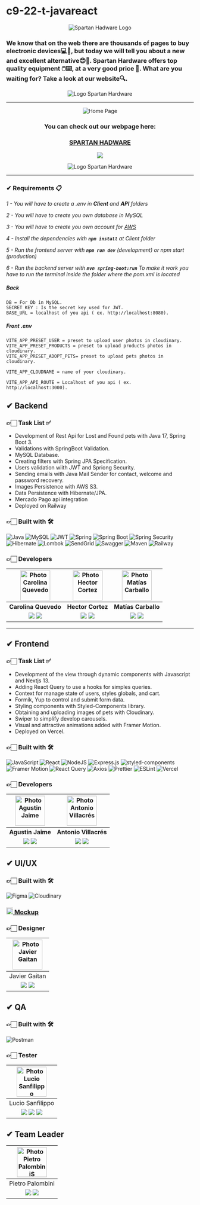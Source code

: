 # c9-22-t-javareact

<div align="center">
  
![Spartan Hadware Logo](https://i.postimg.cc/NjsSkkTc/Spartan-Hardware-Logo.png)
</div>

<h3> We know that on the web there are thousands of pages to buy electronic devices💻💖, but today we will tell you about a new and excellent alternative😊🦾. Spartan Hardware offers top quality equipment 🖱️⌨️, at a very good price 👛. What are you waiting for? Take a look at our website🔍.</h3>

<div align="center">
  
![Logo Spartan Hardware](https://i.postimg.cc/FKhbwTpP/main-logo-color-new-1.png)
</div>
<hr/>

<div align="center">
  
![Home Page](https://i.postimg.cc/fbdXZ7Ln/Home.png)
</div>

<h3 align="center"  ><b>You can check out our webpage here:</b></h3>
<h3 align="center"><a href="https://c9-22-t-javareact.vercel.app/" target="_blank" rel="noopener noreferrer"> SPARTAN HADWARE </a></h3>
<p  align="center" ><a href="https://www.youtube.com/watch?v=tcsZWiNykFM" target="_blank" rel="noopener noreferrer"> <img src="https://img.shields.io/badge/Video Preview%20-%23FF0000.svg?&style=for-the-badge&logo=YouTube&logoColor=white"/></a></p>
<div align="center">
  
![Logo Spartan Hardware](https://i.postimg.cc/FKhbwTpP/main-logo-color-new-1.png)

</div>

<hr/>


### ✔ Requirements 📋

_1 - You will have to create a .env in **Client** and **API** folders_

_2 - You will have to create you own database in MySQL_

_3 - You will have to create you own account for [AWS](https://aws.amazon.com/es/)_

_4 - Install the dependencies with **`npm install`** at Client folder_

_5 - Run the frontend server with  **`npm run dev`** (development) or npm start (production)_

_6 - Run the backend server with  **`mvn spring-boot:run`** To make it work you have to run the terminal inside the folder where the pom.xml is located_

##### _Back_ 

```
DB = For Db in MySQL.
SECRET_KEY : Is the secret key used for JWT.
BASE_URL = localhost of you api ( ex. http://localhost:8080).
```

##### _Front .env_

```
VITE_APP_PRESET_USER = preset to upload user photos in cloudinary.
VITE_APP_PRESET_PRODUCTS = preset to upload products photos in cloudinary.
VITE_APP_PRESET_ADOPT_PETS= preset to upload pets photos in cloudinary.

VITE_APP_CLOUDNAME = name of your cloudinary.

VITE_APP_API_ROUTE = Localhost of you api ( ex. http://localhost:3000).
```


## ✔ Backend

### 👉🏻 Task List ✅

- Development of Rest Api for Lost and Found pets with Java 17, Spring Boot 3.
- Validations with SpringBoot Validation.
- MySQL Database.
- Creating filters with Spring JPA Specification.
- Users validation wiith JWT and Spriong Security.
- Sending emails with Java Mail Sender for contact, welcome and password recovery.
- Images Persistence with AWS S3.
- Data Persistence with Hibernate/JPA.
- Mercado Pago api integration
- Deployed on Railway

### 👉🏻 Built with 🛠️
![Java](https://img.shields.io/badge/Java-orange?style=for-the-badge&logo=Java&logoColor=white)
![MySQL](https://img.shields.io/badge/MySQL-%234ea94b.svg?style=for-the-badge&logo=MySQL&logoColor=000)
![JWT](https://img.shields.io/badge/JWT-blue.svg?style=for-the-badge&logo=JSONWebTokens&logoColor=%)
![Spring](https://img.shields.io/badge/Spring-gree?style=for-the-badge&logo=Spring&logoColor=000)
![Spring Boot](https://img.shields.io/badge/Spring_Boot-green?style=for-the-badge&logo=SpringBoot&logoColor=000)
![Spring Security](https://img.shields.io/badge/Spring_Security-37eb34?style=for-the-badge&logo=SpringSecurity&logoColor=000)
![Hibernate](https://img.shields.io/badge/Hibernate-0F9DCE?style=for-the-badge&logo=Hibernate&logoColor=000)
![Lombok](https://img.shields.io/badge/Lombok%20-%23430098.svg?&style=for-the-badge&logo=Lombok&logoColor=000)
![SendGrid](https://img.shields.io/badge/SendGrid%20-039181.svg?&style=for-the-badge&logo=SendGrid&logoColor=000)
![Swagger](https://img.shields.io/badge/Swagger%20-0abf28.svg?&style=for-the-badge&logo=Swagger&logoColor=000)
![Maven](https://img.shields.io/badge/Maven%20-9e0e7d.svg?&style=for-the-badge&logo=maven&logoColor=000)
![Railway](https://img.shields.io/badge/Railway%20-000.svg?&style=for-the-badge&logo=railway&logoColor=fff)

### 👉🏻 Developers

| <img src="https://i.postimg.cc/hj1wzDrn/Carolina.jpg" alt="Photo Carolina Quevedo" width=80>| <img src="https://i.postimg.cc/cCf4VYnx/Hector.jpg" alt="Photo Hector Cortez" width=80>| <img src="https://i.postimg.cc/90cMMwqD/Yo-panal.jpg" alt="Photo Matías Carballo" width=80>|
|:-:|:-:|:-:|
| **Carolina Quevedo**  | **Hector Cortez**  | **Matías Carballo** |
| <a href="https://github.com/CarolinaCQ" target="_blank"><img src="https://img.shields.io/badge/github-%23121011.svg?&style=for-the-badge&logo=github&logoColor=white"/></a>  <a href="https://www.linkedin.com/in/carolina-camila-quevedo/" target="_blank"><img src="https://img.shields.io/badge/linkedin%20-%230077B5.svg?&style=for-the-badge&logo=linkedin&logoColor=white"/></a> | <a href="https://github.com/CoraYako" target="_blank"><img src="https://img.shields.io/badge/github-%23121011.svg?&style=for-the-badge&logo=github&logoColor=white"/></a> <a href="https://www.linkedin.com/in/hector-cortez-cy" target="_blank"><img src="https://img.shields.io/badge/linkedin%20-%230077B5.svg?&style=for-the-badge&logo=linkedin&logoColor=white"/></a> | <a href="https://github.com/lokywolf2295" target="_blank"><img src="https://img.shields.io/badge/github-%23121011.svg?&style=for-the-badge&logo=github&logoColor=white"/></a>  <a href="https://www.linkedin.com/in/matias-es-carballo/" target="_blank"><img src="https://img.shields.io/badge/linkedin%20-%230077B5.svg?&style=for-the-badge&logo=linkedin&logoColor=white"/></a> ||

<hr/>

## ✔ Frontend

### 👉🏻 Task List ✅

- Development of the view through dynamic components with Javascript and Nextjs 13.
- Adding React Query to use a hooks for simples queries.
- Context for manage state of users, styles globals, and cart.
- Formik, Yup to control and submit form data.
- Styling components with Styled-Components library.
- Obtaining and uploading images of pets with Cloudinary.
- Swiper to simplify develop carousels.
- Visual and attractive animations added with Framer Motion.
- Deployed on Vercel.

### 👉🏻 Built with 🛠️

![JavaScript](https://img.shields.io/badge/JavaScript-%23323330.svg?style=for-the-badge&logo=Javascript&logoColor=%23F7DF1E)
![React](https://img.shields.io/badge/React-149eca?style=for-the-badge&logo=react&logoColor=fff)
![NodeJS](https://img.shields.io/badge/Node.js-6DA55F?style=for-the-badge&logo=Node.js&logoColor=white)
![Express.js](https://img.shields.io/badge/Express.js-%23404d59.svg?style=for-the-badge&logo=Express&logoColor=%2361DAFB)
![styled-components](https://img.shields.io/badge/styled_components-007FFF?style=for-the-badge&logo=styled-components&logoColor=fff)
![Framer Motion](https://img.shields.io/badge/Framer_Motion-d2c?style=for-the-badge&logo=Framer_Motion&logoColor=fff)
![React Query](https://img.shields.io/badge/React_Query-149eca?style=for-the-badge&logo=react-query&logoColor=fff)
![Axios](https://img.shields.io/badge/Axios-172B4D?style=for-the-badge&logo=Axios&logoColor=fff)
![Prettier](https://img.shields.io/badge/Prettier-crimson?style=for-the-badge&logo=Prettier&logoColor=fff)
![ESLint](https://img.shields.io/badge/ESLint-000?style=for-the-badge&logo=ESLint&logoColor=fff)
![Vercel](https://img.shields.io/badge/vercel%20-%23000000.svg?&style=for-the-badge&logo=vercel&logoColor=white)

### 👉🏻 Developers

| <img src="https://i.postimg.cc/L8n3L8K9/Agus.jpg" alt="Photo Agustin Jaime" width=80>| <img src="https://i.postimg.cc/gJtVB1cR/Antonio.jpg" alt="Photo Antonio Villacrés" width=80>|
:-:|:-:|
| **Agustin Jaime**  | **Antonio Villacrés**  |
| <a href="https://github.com/AgustinJaime99" target="_blank"><img src="https://img.shields.io/badge/github-%23121011.svg?&style=for-the-badge&logo=github&logoColor=white"/></a> <a href="https://www.linkedin.com/in/agustin-diego-jaime-4033041b7/" target="_blank"><img src="https://img.shields.io/badge/linkedin%20-%230077B5.svg?&style=for-the-badge&logo=linkedin&logoColor=white"/></a> | <a href="https://github.com/hackermate" target="_blank"><img src="https://img.shields.io/badge/github-%23121011.svg?&style=for-the-badge&logo=github&logoColor=white"/></a> <a href="https://www.linkedin.com/in/antonio-v-5671a390/" target="_blank"><img src="https://img.shields.io/badge/linkedin%20-%230077B5.svg?&style=for-the-badge&logo=linkedin&logoColor=white"/></a> ||

## ✔ UI/UX

### 👉🏻 Built with 🛠️

![Figma](https://img.shields.io/badge/Figma-%23F24E1E.svg?style=for-the-badge&logo=Figma&logoColor=white)
![Cloudinary](https://img.shields.io/badge/Cloudinary-%231563FF.svg?&style=for-the-badge&logo=google-cloud&logoColor=white)

### <a href="https://www.figma.com/file/fW6236VFmQsf3psHdGVPtY/maximus.com.ar?node-id=344%3A581&t=qJD6ToFS5p57YkpC-0"><img height="18px" src="https://img.icons8.com/color/344/figma--v1.png"/> Mockup</a>

### 👉🏻 Designer

| <img src="https://i.postimg.cc/3xwDzn6F/Javier.jpg" alt="Photo Javier Gaitan" width=80>|
|:-:|
| Javier Gaitan |
| <a href="https://www.behance.net/javiergaitan" target="_blank"><img src="https://img.shields.io/badge/Behance-%2320232a.svg?style=for-the-badge&logo=Behance&logoColor=%%2361DAFB"/></a> <a href="https://www.linkedin.com/in/javier-gaitan-ortiz-a8665027" target="_blank"><img src="https://img.shields.io/badge/linkedin%20-%230077B5.svg?&style=for-the-badge&logo=linkedin&logoColor=white"/></a> ||

## ✔ QA

### 👉🏻 Built with 🛠️

![Postman](https://img.shields.io/badge/Postman-%23F24E1E.svg?style=for-the-badge&logo=Postman&logoColor=white)

### 👉🏻 Tester

| <img src="https://i.postimg.cc/LX4dVgh5/Lucio.jpg" alt="Photo Lucio Sanfilippo" width=80>|
|:-:|
| Lucio Sanfilippo |
|<a href="https://github.com/luciosanfi" target="_blank"><img src="https://img.shields.io/badge/github-%23121011.svg?&style=for-the-badge&logo=github&logoColor=white"/></a> <a href="https://www.linkedin.com/in/lucio-sanfilippo-5a620621a" target="_blank"><img src="https://img.shields.io/badge/linkedin%20-%230077B5.svg?&style=for-the-badge&logo=linkedin&logoColor=white"/></a> <a href="https://drive.google.com/drive/folders/1f_Z0JHSFBOnRCV6wHzmiyjDHO93vQ0Vz" target="_blank"><img src="https://img.shields.io/badge/Testing-%23fff.svg?&style=for-the-badge&logo=googledrive&logoColor=green"/></a>||


## ✔ Team Leader

| <img src="https://i.postimg.cc/tJ3b36Gq/Portrait-compressed.jpg" alt="Photo Pietro PalombiniS" width=80>|
|:-:|
| Pietro Palombini |
|<a href="https://github.com/Aplietexe" target="_blank"><img src="https://img.shields.io/badge/github-%23121011.svg?&style=for-the-badge&logo=github&logoColor=white"/></a> <a href="https://www.linkedin.com/in/pietropalombini/" target="_blank"><img src="https://img.shields.io/badge/linkedin%20-%230077B5.svg?&style=for-the-badge&logo=linkedin&logoColor=white"/></a> ||
